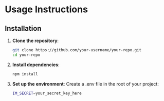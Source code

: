 # Usage Instructions

## Installation

1. **Clone the repository**:

   ```bash
   git clone https://github.com/your-username/your-repo.git
   cd your-repo
   ```

2. **Install dependencies**:

   ```bash
   npm install
   ```

3. **Set up the environment**:
   Create a .env file in the root of your project:
   ```bash
   IM_SECRET=your_secret_key_here
   ```

   ```
